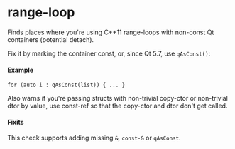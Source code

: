 # range-loop

Finds places where you're using C++11 range-loops with non-const Qt containers (potential detach).

Fix it by marking the container const, or, since Qt 5.7, use `qAsConst()`:

#### Example

`for (auto i : qAsConst(list)) { ... }`

Also warns if you're passing structs with non-trivial copy-ctor or non-trivial dtor by value, use
const-ref so that the copy-ctor and dtor don't get called.

#### Fixits
This check supports adding missing `&`, `const-&` or `qAsConst`.
